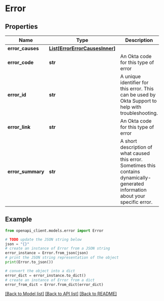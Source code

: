 # Error


## Properties

Name | Type | Description | Notes
------------ | ------------- | ------------- | -------------
**error_causes** | [**List[ErrorErrorCausesInner]**](ErrorErrorCausesInner.md) |  | [optional] 
**error_code** | **str** | An Okta code for this type of error | [optional] 
**error_id** | **str** | A unique identifier for this error. This can be used by Okta Support to help with troubleshooting. | [optional] 
**error_link** | **str** | An Okta code for this type of error | [optional] 
**error_summary** | **str** | A short description of what caused this error. Sometimes this contains dynamically-generated information about your specific error. | [optional] 

## Example

```python
from openapi_client.models.error import Error

# TODO update the JSON string below
json = "{}"
# create an instance of Error from a JSON string
error_instance = Error.from_json(json)
# print the JSON string representation of the object
print(Error.to_json())

# convert the object into a dict
error_dict = error_instance.to_dict()
# create an instance of Error from a dict
error_from_dict = Error.from_dict(error_dict)
```
[[Back to Model list]](../README.md#documentation-for-models) [[Back to API list]](../README.md#documentation-for-api-endpoints) [[Back to README]](../README.md)


